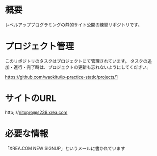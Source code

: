 # 概要
レベルアッププログラミングの静的サイト公開の練習リポジトリです。

# プロジェクト管理

このリポジトリのタスクはプロジェクトにて管理されています。
タスクの追加・進行・完了時は、プロジェクトの更新も忘れないようにしてください。

https://github.com/waokitu/lp-practice-static/projects/1

# サイトのURL

http;://nitopro@s239.xrea.com

# 必要な情報
「XREA.COM NEW SIGNUP」というメールに書かれています
